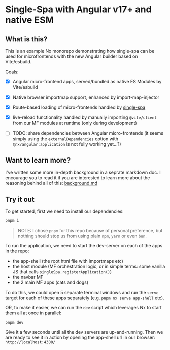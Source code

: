 # Single-Spa with Angular v17+ and native ESM


## What is this?

This is an example Nx monorepo demonstrating how single-spa can be used for microfrontends with the new Angular builder based on Vite/esbuild.

Goals:
- [x] Angular micro-frontend apps, served/bundled as native ES Modules by Vite/esbuild
- [x] Native browser importmap support, enhanced by import-map-injector
- [x] Route-based loading of micro-frontends handled by [single-spa](https://single-spa.js.org)
- [x] live-reload functionality handled by manually importing `@vite/client` from our MF modules at runtime (only during development)
- [ ] TODO: share dependencies between Angular micro-frontends (it seems simply using the `externalDependencies` option with `@nx/angular:application` is not fully working yet...?)


## Want to learn more?

I've written some more in-depth background in a seprate markdown doc. I encourage you to read it if you are interested to learn more about the reasoning behind all of this: [background.md](./doc/background.md)


## Try it out

To get started, first we need to install our dependencies:

``` bash
pnpm i
```

> NOTE: I chose `pnpm` for this repo because of personal preference, but nothing should stop us from using plain `npm`, `yarn` or even `bun`.

To run the application, we need to start the dev-server on each of the apps in the repo:
 - the app-shell (the root html file with importmaps etc)
 - the host module (MF orchestration logic, or in simple terms: some vanilla JS that calls `singleSpa.registerApplication()`)
 - the navbar MF
 - the 2 main MF apps (cats and dogs)

To do this, we could open 5 separate terminal windows and run the `serve` target for each of these apps separately (e.g. `pnpm nx serve app-shell` etc).

OR, to make it easier, we can run the `dev` script which leverages Nx to start them all at once in parallel:

``` bash
pnpm dev
```

Give it a few seconds until all the dev servers are up-and-running. Then we are ready to see it in action by opening the app-shell url in our browser: `http://localhost:4300/`
